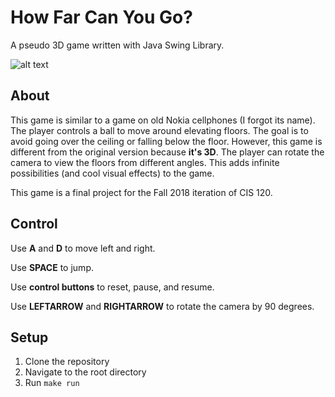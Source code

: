 # How Far Can You Go?
A pseudo 3D game written with Java Swing Library.

![alt text](https://github.com/zchuning/How-Far-Can-You-Go/raw/master/files/Gameplay.png "Gameplay")

## About
This game is similar to a game on old Nokia cellphones (I forgot its name). The player controls a ball to move around 
elevating floors. The goal is to avoid going over the ceiling or falling below the floor. However, this 
game is different from the original version because **it's 3D**. The player can rotate the camera to view the floors 
from different angles. This adds infinite possibilities (and cool visual effects) to the game.

This game is a final project for the Fall 2018 iteration of CIS 120.

## Control
Use **A** and **D** to move left and right.

Use **SPACE** to jump.

Use **control buttons** to reset, pause, and resume.

Use **LEFTARROW** and **RIGHTARROW** to rotate the camera by 90 degrees.

## Setup
1. Clone the repository
2. Navigate to the root directory
3. Run ```make run```
